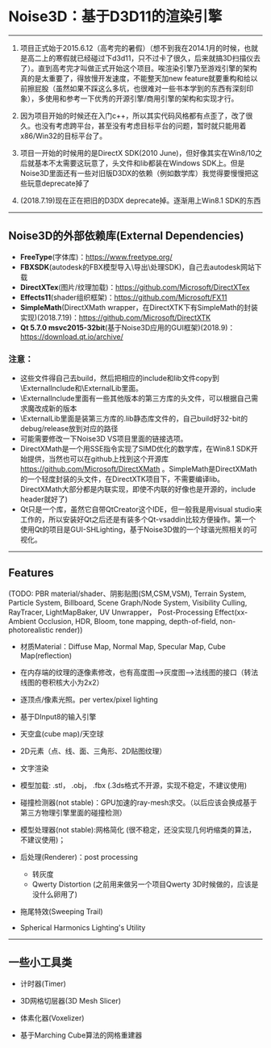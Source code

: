 # Noise3D：基于D3D11的渲染引擎 #
----------------------------------------------

1. 项目正式始于2015.6.12（高考完的暑假）（想不到我在2014.1月的时候，也就是高二上的寒假就已经碰过下d3d11，只不过卡了很久，后来就搞3D扫描仪去了）。直到高考完才叫做正式开始这个项目。唉渲染引擎乃至游戏引擎的架构真的是太重要了，得放慢开发速度，不能整天加new feature就要重构和给以前擦屁股（虽然如果不踩这么多坑，也很难对一些书本学到的东西有深刻印象），多使用和参考一下优秀的开源引擎/商用引擎的架构和实现才行。<br/>

2. 因为项目开始的时候还在入门c++，所以其实代码风格都有点歪了，改了很久。也没有考虑跨平台，甚至没有考虑目标平台的问题，暂时就只能用着x86/Win32的目标平台了。<br/>

3. 项目一开始的时候用的是DirectX SDK(2010 June)，但好像其实在Win8/10之后就基本不太需要这玩意了，头文件和lib都装在Windows SDK上。但是Noise3D里面还有一些对旧版D3DX的依赖（例如数学库）我觉得要慢慢把这些玩意deprecate掉了<br/>

4. (2018.7.19)现在正在把旧的D3DX deprecate掉。逐渐用上Win8.1 SDK的东西<br/>

----------------------
##  Noise3D的外部依赖库(External Dependencies)
* <b>FreeType</b>(字体库)</b>：https://www.freetype.org/
* <b>FBXSDK</b>(autodesk的FBX模型导入\导出\处理SDK)，自己去autodesk网站下载
* <b>DirectXTex</b>(图片/纹理加载)：https://github.com/Microsoft/DirectXTex
* <b>Effects11</b>(shader组织框架)：https://github.com/Microsoft/FX11
* <b>SimpleMath</b>(DirectXMath wrapper，在DirectXTK下有SimpleMath的封装实现)(2018.7.19)：https://github.com/Microsoft/DirectXTK
* <b>Qt 5.7.0 msvc2015-32bit</b>(基于Noise3D应用的GUI框架)(2018.9)：https://download.qt.io/archive/

### 注意：
* 这些文件得自己去build，然后把相应的include和lib文件copy到\ExternalInclude和\ExternalLib里面。
* \ExternalInclude里面有一些其他版本的第三方库的头文件，可以根据自己需求魔改成新的版本
* \ExternalLib里面是装第三方库的.lib静态库文件的，自己build好32-bit的debug/release放到对应的路径
* 可能需要修改一下Noise3D VS项目里面的链接选项。
* DirectXMath是一个用SSE指令实现了SIMD优化的数学库，在Win8.1 SDK开始提供，当然也可以在github上找到这个开源库 https://github.com/Microsoft/DirectXMath 。SimpleMath是DirectXMath的一个轻度封装的头文件，在DirectXTK项目下，不需要编译lib。DirectXMath大部分都是内联实现，即使不内联的好像也是开源的，include header就好了)
* Qt只是一个库，虽然它自带QtCreator这个IDE，但一般我是用visual studio来工作的，所以安装好Qt之后还是有装多个Qt-vsaddin比较方便操作。第一个使用Qt的项目是GUI-SHLighting，基于Noise3D做的一个球谐光照相关的可视化。

----------------------

## Features<br/>
(TODO: PBR material/shader、阴影贴图(SM,CSM,VSM), Terrain System, Particle System, Billboard, Scene Graph/Node System, Visibility Culling, RayTracer, LightMapBaker, UV Unwrapper， Post-Processing Effect(xx-Ambient Occlusion, HDR, Bloom, tone mapping, depth-of-field, non-photorealistic render))
* 材质Material：Diffuse Map, Normal Map, Specular Map, Cube Map(reflection)

* 在内存端的纹理的逐像素修改，也有高度图-->灰度图-->法线图的接口（转法线图的卷积核大小为2x2）

* 逐顶点/像素光照。per vertex/pixel lighting

* 基于DInput8的输入引擎

* 天空盒(cube map)/天空球

* 2D元素（点、线、面、三角形、2D贴图纹理）

* 文字渲染

* 模型加载: .stl， .obj， .fbx (.3ds格式不开源，实现不稳定，不建议使用)

* 碰撞检测器(not stable)：GPU加速的ray-mesh求交。（以后应该会换成基于第三方物理引擎里面的碰撞检测）

* 模型处理器(not stable):网格简化 (很不稳定，还没实现几何坍缩类的算法，不建议使用)；

* 后处理(Renderer)：post processing
    * 转灰度
    * Qwerty Distortion (之前用来做另一个项目Qwerty 3D时候做的，应该是没什么卵用了)

* 拖尾特效(Sweeping Trail)

* Spherical Harmonics Lighting's Utility
--------------------------------------------------

## 一些小工具类

* 计时器(Timer)

* 3D网格切层器(3D Mesh Slicer)

* 体素化器(Voxelizer)

* 基于Marching Cube算法的网格重建器

